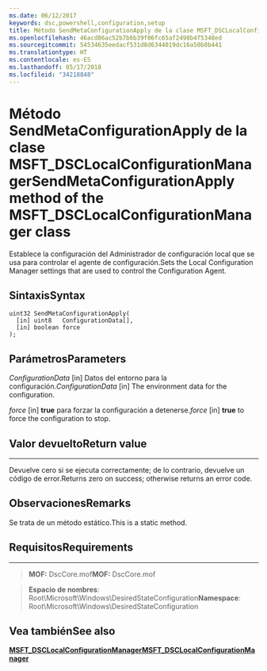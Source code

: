 ```yaml
---
ms.date: 06/12/2017
keywords: dsc,powershell,configuration,setup
title: Método SendMetaConfigurationApply de la clase MSFT_DSCLocalConfigurationManager
ms.openlocfilehash: 46acd86ac52b7b6b39f06fc65af2498b4f5348ed
ms.sourcegitcommit: 54534635eedacf531d8d6344019dc16a50b8b441
ms.translationtype: HT
ms.contentlocale: es-ES
ms.lasthandoff: 05/17/2018
ms.locfileid: "34218848"
---
```

# <a name="sendmetaconfigurationapply-method-of-the-msftdsclocalconfigurationmanager-class"></a><span data-ttu-id="57720-103">Método SendMetaConfigurationApply de la clase MSFT_DSCLocalConfigurationManager</span><span class="sxs-lookup"><span data-stu-id="57720-103">SendMetaConfigurationApply method of the MSFT_DSCLocalConfigurationManager class</span></span>

<span data-ttu-id="57720-104">Establece la configuración del Administrador de configuración local que se usa para controlar el agente de configuración.</span><span class="sxs-lookup"><span data-stu-id="57720-104">Sets the Local Configuration Manager settings that are used to control the Configuration Agent.</span></span>

<a name="syntax"></a><span data-ttu-id="57720-105">Sintaxis</span><span class="sxs-lookup"><span data-stu-id="57720-105">Syntax</span></span>
------

```mof
uint32 SendMetaConfigurationApply(
  [in] uint8   ConfigurationData[],
  [in] boolean force
);
```

<a name="parameters"></a><span data-ttu-id="57720-106">Parámetros</span><span class="sxs-lookup"><span data-stu-id="57720-106">Parameters</span></span>
----------

<span data-ttu-id="57720-107">*ConfigurationData* \[in\] Datos del entorno para la configuración.</span><span class="sxs-lookup"><span data-stu-id="57720-107">*ConfigurationData* \[in\] The environment data for the configuration.</span></span>

<span data-ttu-id="57720-108">*force* \[in\] **true** para forzar la configuración a detenerse.</span><span class="sxs-lookup"><span data-stu-id="57720-108">*force* \[in\] **true** to force the configuration to stop.</span></span>

## <a name="return-value"></a><span data-ttu-id="57720-109">Valor devuelto</span><span class="sxs-lookup"><span data-stu-id="57720-109">Return value</span></span>
------------

<span data-ttu-id="57720-110">Devuelve cero si se ejecuta correctamente; de lo contrario, devuelve un código de error.</span><span class="sxs-lookup"><span data-stu-id="57720-110">Returns zero on success; otherwise returns an error code.</span></span>

## <a name="remarks"></a><span data-ttu-id="57720-111">Observaciones</span><span class="sxs-lookup"><span data-stu-id="57720-111">Remarks</span></span>

<span data-ttu-id="57720-112">Se trata de un método estático.</span><span class="sxs-lookup"><span data-stu-id="57720-112">This is a static method.</span></span>

## <a name="requirements"></a><span data-ttu-id="57720-113">Requisitos</span><span class="sxs-lookup"><span data-stu-id="57720-113">Requirements</span></span>
------------
><span data-ttu-id="57720-114">**MOF:** DscCore.mof</span><span class="sxs-lookup"><span data-stu-id="57720-114">**MOF:** DscCore.mof</span></span>

><span data-ttu-id="57720-115">**Espacio de nombres**: Root\Microsoft\Windows\DesiredStateConfiguration</span><span class="sxs-lookup"><span data-stu-id="57720-115">**Namespace**: Root\Microsoft\Windows\DesiredStateConfiguration</span></span>


## <a name="see-also"></a><span data-ttu-id="57720-116">Vea también</span><span class="sxs-lookup"><span data-stu-id="57720-116">See also</span></span>


[<span data-ttu-id="57720-117">**MSFT_DSCLocalConfigurationManager**</span><span class="sxs-lookup"><span data-stu-id="57720-117">**MSFT_DSCLocalConfigurationManager**</span></span>](msft-dsclocalconfigurationmanager.md)